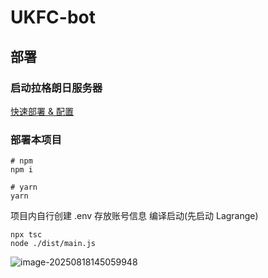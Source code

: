 # UKFC-bot

## 部署
### 启动拉格朗日服务器
[快速部署 & 配置](https://lagrangedev.github.io/Lagrange.Doc/v1/Lagrange.OneBot/Config/)
### 部署本项目
```
# npm
npm i

# yarn
yarn
```
项目内自行创建 .env 存放账号信息
编译启动(先启动 Lagrange)

```
npx tsc
node ./dist/main.js
```

![image-20250818145059948](https://aniale-blog.oss-cn-beijing.aliyuncs.com/blog/20250818145059987.png)